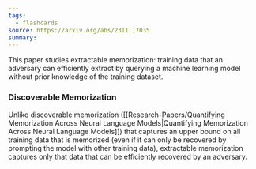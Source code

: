 ```yaml
---
tags:
  - flashcards
source: https://arxiv.org/abs/2311.17035
summary:
---
```

This paper studies extractable memorization: training data that an adversary can efficiently extract by querying a machine learning model without prior knowledge of the training dataset.

### Discoverable Memorization
Unlike discoverable memorization ([[Research-Papers/Quantifying Memorization Across Neural Language Models|Quantifying Memorization Across Neural Language Models]]) that captures an upper bound on all training data that is memorized (even if it can only be recovered by prompting the model with other training data), extractable memorization captures only that data that can be efficiently recovered by an adversary.